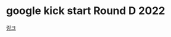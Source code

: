 # google kick start Round D 2022

[링크](https://codingcompetitions.withgoogle.com/kickstart/round/00000000008caea6)
